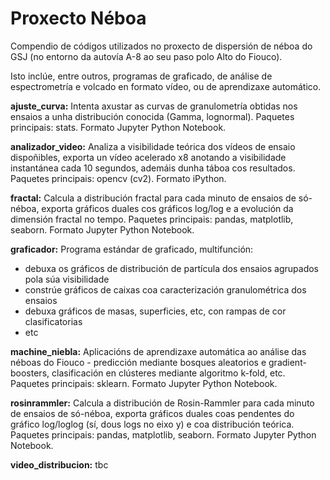 # Proxecto Néboa
Compendio de códigos utilizados no proxecto de dispersión de néboa do GSJ (no entorno da autovía A-8 ao seu paso polo Alto do Fiouco).

Isto inclúe, entre outros, programas de graficado, de análise de espectrometría e volcado en formato vídeo, ou de aprendizaxe automático.

**ajuste_curva:** Intenta axustar as curvas de granulometría obtidas nos ensaios a unha distribución conocida (Gamma, lognormal). Paquetes principais: stats. Formato Jupyter Python Notebook.

**analizador_video:** Analiza a visibilidade teórica dos vídeos de ensaio dispoñibles, exporta un vídeo acelerado x8 anotando a visibilidade instantánea cada 10 segundos, ademáis dunha táboa cos resultados. Paquetes principais: opencv (cv2). Formato iPython.

**fractal:** Calcula a distribución fractal para cada minuto de ensaios de só-néboa, exporta gráficos duales cos gráficos log/log e a evolución da dimensión fractal no tempo. Paquetes principais: pandas, matplotlib, seaborn. Formato Jupyter Python Notebook.

**graficador:** Programa estándar de graficado, multifunción:
  - debuxa os gráficos de distribución de partícula dos ensaios agrupados pola súa visibilidade
  - constrúe gráficos de caixas coa caracterización granulométrica dos ensaios
  - debuxa gráficos de masas, superficies, etc, con rampas de cor clasificatorias
  - etc

**machine_niebla:** Aplicacións de aprendizaxe automática ao análise das néboas do Fiouco - predicción mediante bosques aleatorios e gradient-boosters, clasificación en clústeres mediante algoritmo k-fold, etc. Paquetes principais: sklearn. Formato Jupyter Python Notebook.

**rosinrammler:** Calcula a distribución de Rosin-Rammler para cada minuto de ensaios de só-néboa, exporta gráficos duales coas pendentes do gráfico log/loglog (sí, dous logs no eixo y) e coa distribución teórica. Paquetes principais: pandas, matplotlib, seaborn. Formato Jupyter Python Notebook.

**video_distribucion:** tbc
